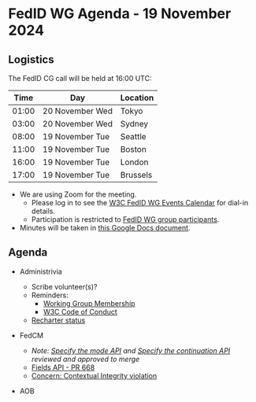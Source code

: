 # FedID WG Agenda - 19 November 2024

## Logistics

The FedID CG call will be held at 16:00 UTC:

| Time         | Day    | Location      |
| ------------ | ------ | ------------- |
| 01:00 | 20 November Wed | Tokyo         |
| 03:00 | 20 November Wed | Sydney        |
| 08:00 | 19 November Tue | Seattle       |
| 11:00 | 19 November Tue | Boston        |
| 16:00 | 19 November Tue | London        |
| 17:00 | 19 November Tue | Brussels      |


* We are using Zoom for the meeting.
    * Please log in to see the [W3C FedID WG Events Calendar](https://www.w3.org/groups/wg/fedid/calendar/) for dial-in details. 
    * Participation is restricted to [FedID WG group participants](https://www.w3.org/groups/wg/fedid/participants/).
* Minutes will be taken in [this Google Docs document](https://docs.google.com/document/d/1sXG7AdDO61nMSyO9Z3eic5aCTyRfJmwmKGl4yrNrL0k/edit).


## Agenda

* Administrivia
  * Scribe volunteer(s)?
  * Reminders: 
     * [Working Group Membership](https://www.w3.org/groups/wg/fedid/)
     * [W3C Code of Conduct](https://www.w3.org/policies/code-of-conduct/)
  * [Recharter status](https://www.w3.org/2024/07/wg-fedid-charter.html) 

* FedCM
   * _Note: [Specify the mode API](https://github.com/w3c-fedid/FedCM/pull/660) and [Specify the continuation API](https://github.com/w3c-fedid/FedCM/pull/662) reviewed and approved to merge_
   * [Fields API - PR 668](https://github.com/w3c-fedid/FedCM/pull/668)
   * [Concern: Contextual Integrity violation](https://github.com/fedidcg/LightweightFedCM/issues/50)

* AOB
 
